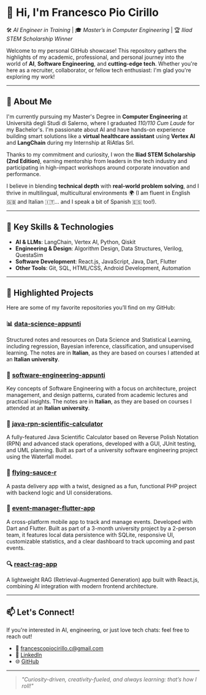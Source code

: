<!--
**francescopiocirillo/francescopiocirillo** is a ✨ _special_ ✨ repository because its `README.md` (this file) appears on your GitHub profile.

Here are some ideas to get you started:

- 🔭 I’m currently working on ...
- 🌱 I’m currently learning ...
- 👯 I’m looking to collaborate on ...
- 🤔 I’m looking for help with ...
- 💬 Ask me about ...
- 📫 How to reach me: ...
- 😄 Pronouns: ...
- ⚡ Fun fact: ...
-->

# 👋 Hi, I'm Francesco Pio Cirillo

🛠️ *AI Engineer in Training* | 🎓 *Master’s in Computer Engineering* | 🏆 *Iliad STEM Scholarship Winner*

Welcome to my personal GitHub showcase! This repository gathers the highlights of my academic, professional, and personal journey into the world of **AI**, **Software Engineering**, and **cutting-edge tech**. Whether you're here as a recruiter, collaborator, or fellow tech enthusiast: I'm glad you're exploring my work!

---

## 🚀 About Me

I'm currently pursuing my Master's Degree in **Computer Engineering** at Università degli Studi di Salerno, where I graduated *110/110 Cum Laude* for my Bachelor's. I'm passionate about AI and have hands-on experience building smart solutions like a **virtual healthcare assistant** using **Vertex AI** and **LangChain** during my Internship at RiAtlas Srl.

Thanks to my commitment and curiosity, I won the **Iliad STEM Scholarship (2nd Edition)**, earning mentorship from leaders in the tech industry and participating in high-impact workshops around corporate innovation and performance.

I believe in blending **technical depth** with **real-world problem solving**, and I thrive in multilingual, multicultural environments 🌍 (I am fluent in English 🇬🇧 and Italian 🇮🇹... and I speak a bit of Spanish 🇪🇸 too!).

---

## 🧠 Key Skills & Technologies

- **AI & LLMs**: LangChain, Vertex AI, Python, Qiskit
- **Engineering & Design**: Algorithm Design, Data Structures, Verilog, QuestaSim
- **Software Development**: React.js, JavaScript, Java, Dart, Flutter
- **Other Tools**: Git, SQL, HTML/CSS, Android Development, Automation

---

## 📌 Highlighted Projects

Here are some of my favorite repositories you’ll find on my GitHub:

### 📊 [data-science-appunti](https://github.com/francescopiocirillo/data-science-appunti)
Structured notes and resources on Data Science and Statistical Learning, including regression, Bayesian inference, classification, and unsupervised learning. The notes are in **Italian**, as they are based on courses I attended at an **Italian university**.

### 📝 [software-engineering-appunti](https://github.com/francescopiocirillo/software-engineering-appunti)
Key concepts of Software Engineering with a focus on architecture, project management, and design patterns, curated from academic lectures and practical insights. The notes are in **Italian**, as they are based on courses I attended at an **Italian university**.

### 🧮 [java-rpn-scientific-calculator](https://github.com/francescopiocirillo/java-rpn-scientific-calculator)
A fully-featured Java Scientific Calculator based on Reverse Polish Notation (RPN) and advanced stack operations, developed with a GUI, JUnit testing, and UML planning. Built as part of a university software engineering project using the Waterfall model.

### 🍝 [flying-sauce-r](https://github.com/francescopiocirillo/FlyingSauce-r-)
A pasta delivery app with a twist, designed as a fun, functional PHP project with backend logic and UI considerations.

### 📅 [event-manager-flutter-app](https://github.com/francescopiocirillo/EventManagerMobileApp)
A cross-platform mobile app to track and manage events. Developed with Dart and Flutter. Built as part of a 3-month university project by a 2-person team, it features local data persistence with SQLite, responsive UI, customizable statistics, and a clear dashboard to track upcoming and past events.

### 🔍 [react-rag-app](https://github.com/francescopiocirillo/react-rag-app)
A lightweight RAG (Retrieval-Augmented Generation) app built with React.js, combining AI integration with modern frontend architecture.

---

## 📫 Let's Connect!

If you're interested in AI, engineering, or just love tech chats: feel free to reach out!

- 📧 francescopiocirillo.c@gmail.com
- 💼 [LinkedIn](https://www.linkedin.com/in/francescopiocirillo/)
- 🌐 [GitHub](https://github.com/francescopiocirillo)

---

> *"Curiosity-driven, creativity-fueled, and always learning: that’s how I roll!"*


